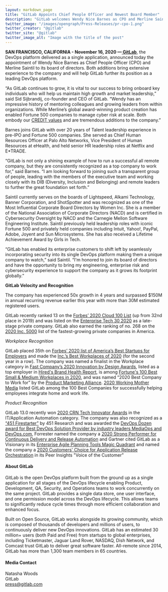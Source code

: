 ```yaml
---
layout: markdown_page
title: "GitLab Appoints Chief People Officer and Newest Board Member"
description: "GitLab welcomes Wendy Nice Barnes as CPO and Merline Saintil to its board of directors"
twitter_image: "/images/opengraph/Press-Releases/pr-cpo-1.png"
twitter_creator: "@gitlab"
twitter_site: "@gitlab"
twitter_image_alt: "Image with the title of the post"
---
```


**SAN FRANCISCO, CALIFORNIA - November 16, 2020 —[ GitLab](https://about.gitlab.com/)**, the DevOps platform delivered as a single application, announced today the appointment of Wendy Nice Barnes as Chief People Officer (CPO) and Merline Saintil to its board of directors. Both additions bring extensive experience to the company and will help GitLab further its position as a leading DevOps platform.

“As GitLab continues to grow, it is vital to our success to bring onboard key individuals who will help us maintain high growth and market leadership,” said Sid Sijbrandij, co-founder and CEO of GitLab. “Wendy has an impressive history of mentoring colleagues and growing leaders from within organizations. While Merline’s global award-winning product creation has enabled Fortune 500 companies to manage cyber risk at scale. Both embody our [CREDIT values](https://about.gitlab.com/handbook/values/) and are tremendous additions to the company.”

Barnes joins GitLab with over 20 years of Talent leadership experience in pre-IPO and Fortune 500 companies. She served as Chief Human Resources Officer at Palo Alto Networks, Vice President of Human Resources at eHealth, and held senior HR leadership roles at Netflix and E*TRADE.

“GitLab is not only a shining example of how to run a successful all remote company, but they are consistently recognized as a top company to work for,” said Barnes. “I am looking forward to joining such a transparent group of people, leading with the members of the executive team and working closely with its DIB (Diversity, Inclusion and Belonging) and remote leaders to further the great foundation set forth.”

Saintil currently serves on the boards of Lightspeed, Alkami Technology, Banner Corporation, and ShotSpotter and was recognized as one of the Most Influential Corporate Board Directors by Women Inc. She is a member of the National Association of Corporate Directors (NACD) and is certified in Cybersecurity Oversight by NACD and the Carnegie Mellon Software Engineering Institute. Saintil previously held leadership roles with iconic Fortune 500 and privately held companies including Intuit, Yahoo!, PayPal, Adobe, Joyent and Sun Microsystems. She has also received a Lifetime Achievement Award by Girls in Tech.

“GitLab has enabled its enterprise customers to shift left by seamlessly incorporating security into its single DevOps platform making them a unique company to watch,” said Saintil. “I'm honored to join its board of directors and have the opportunity to bring my engineering, enterprise risk and cybersecurity experience to support the company as it grows its footprint globally.”

**GitLab Velocity and Recognition**

The company has experienced 50x growth in 4 years and surpassed $150M in annual recurring revenue earlier this year with more than 30M estimated registered users.

GitLab recently ranked 13 on the [Forbes’ 2020 Cloud 100 List](https://www.forbes.com/cloud100/#12ceb6e35f94) (up from 32nd place in 2019) and was listed on the [Enterprise Tech 30 2020](https://www.enterprisetech30.com/) as a late-stage private company. GitLab also earned the ranking of no. 268 on the [2020 Inc. 5000](https://www.inc.com/inc5000/2020) list of the fastest-growing private companies in America.

*Workplace Recognition*

GitLab placed 35th on [Forbes’ 2020 list of America’s Best Startups for Employers](https://www.forbes.com/americas-best-startup-employers/#cde104465275) and made the [Inc.’s Best Workplaces of 2020](https://www.inc.com/best-workplaces/2020.html) (for the second year in a row). The company was named a finalist in the Workplace category in [Fast Company’s 2020 Innovation by Design Awards](https://www.fastcompany.com/90547982/workplace-innovation-by-design-2020), listed as a top employer in [Hired's Brand Health Report](https://hired.com/blog/highlights/2020-brand-health-report/), is among [Fortune's 100 Best Small & Medium Workplaces in 2020](https://www.greatplacetowork.com/best-workplaces/smb/2020), and was named “2020 Best Company to Work for” by the [Product Marketing Alliance](https://productmarketingalliance.com/product-marketing-awards-2020-the-winners/). [2020 Working Mother Media](https://www.workingmother.com/working-mother-100-best-companies-2020) listed GitLab among the 100 Best Companies for successfully helping employees integrate home and work life.

*Product Recognition*

GitLab 13.0 recently won [2020 CRN Tech Innovator Awards](https://www.crn.com/slide-shows/cloud/the-2020-tech-innovator-awards/17) in the IT/Application Automation category. The company was also recognized as a [“451 Firestarter”](https://about.gitlab.com/press/releases/2020-01-14-gitlab-recognized-as-451-firestarter.html) by 451 Research and was awarded the [DevOps Dozen award for Best DevOps Solution Provider by industry leaders MediaOps and DevOps.com](https://devops.com/5th-annual-devops-dozen-winners-announced/), Forrester named the company a [2020 Strong Performer for Continuous Delivery and Release Automation](https://about.gitlab.com/analysts/forrester-cdra20/) and Gartner cited GitLab as a Visionary in its [Enterprise Agile Planning Tools Magic Quadrant](https://about.gitlab.com/analysts/gartner-eapt21/) and named the company a [2020 Customers' Choice for Application Release Orchestration](https://about.gitlab.com/analysts/gartner-votc20/) in its Peer Insights "Voice of the Customer" 

#### About GitLab

GitLab is the open DevOps platform built from the ground up as a single application for all stages of the DevOps lifecycle enabling Product, Development, QA, Security, and Operations teams to work concurrently on the same project. GitLab provides a single data store, one user interface, and one permission model across the DevOps lifecycle. This allows teams to significantly reduce cycle times through more efficient collaboration and enhanced focus.

Built on Open Source, GitLab works alongside its growing community, which is composed of thousands of developers and millions of users, to continuously deliver new DevOps innovations. GitLab has an estimated 30 million+ users (both Paid and Free) from startups to global enterprises, including Ticketmaster, Jaguar Land Rover, NASDAQ, Dish Network, and Comcast trust GitLab to deliver great software faster. All-remote since 2014, GitLab has more than 1,300 team members in 65 countries.


#### Media Contact

Natasha Woods
<br>
GitLab
<br>
[press@gitlab.com](mailto:press@gitlab.com)

